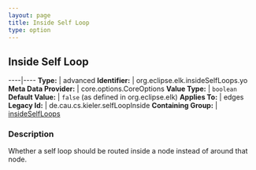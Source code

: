 ```yaml
---
layout: page
title: Inside Self Loop
type: option
---
```

## Inside Self Loop

----|----
**Type:** | advanced
**Identifier:** | org.eclipse.elk.insideSelfLoops.yo
**Meta Data Provider:** | core.options.CoreOptions
**Value Type:** | `boolean`
**Default Value:** | `false` (as defined in org.eclipse.elk)
**Applies To:** | edges
**Legacy Id:** | de.cau.cs.kieler.selfLoopInside
**Containing Group:** | [insideSelfLoops](org-eclipse-elk-insideSelfLoops)

### Description

Whether a self loop should be routed inside a node instead of around that node.
